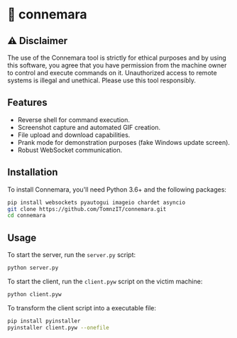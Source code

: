 # 🐎 connemara

## ⚠️ Disclaimer

The use of the Connemara tool is strictly for ethical purposes and by using this software, you agree that you have permission from the machine owner to control and execute commands on it. Unauthorized access to remote systems is illegal and unethical. Please use this tool responsibly.

## Features

- Reverse shell for command execution.
- Screenshot capture and automated GIF creation.
- File upload and download capabilities.
- Prank mode for demonstration purposes (fake Windows update screen).
- Robust WebSocket communication.

## Installation

To install Connemara, you'll need Python 3.6+ and the following packages:

```sh
pip install websockets pyautogui imageio chardet asyncio
git clone https://github.com/TomnzIT/connemara.git
cd connemara
```

## Usage

To start the server, run the `server.py` script:
```sh
python server.py
```

To start the client, run the `client.pyw` script on the victim machine:
```sh
python client.pyw
```
To transform the client script into a executable file:
```sh
pip install pyinstaller
pyinstaller client.pyw --onefile
```
